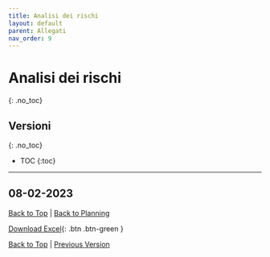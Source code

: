 ```yaml
---
title: Analisi dei rischi
layout: default
parent: Allegati
nav_order: 9
---
```


# Analisi dei rischi
{: .no_toc}

## Versioni
{: .no_toc}

- TOC
{:toc}

---

## 08-02-2023
[Back to Top](#top) |
[Back to Planning](/pm/2-planning#analisi-dei-rischi)

[Download Excel](/pm/resources/tables/risk-log-2023-02-08.xlsx){: .btn .btn-green }

[Back to Top](#top) |
[Previous Version](#08-02-2023)